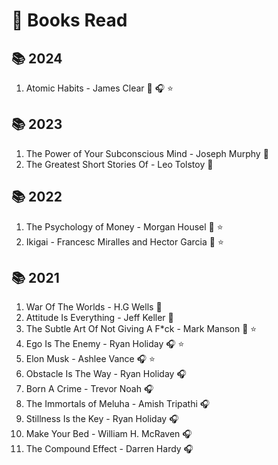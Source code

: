 # 📖 Books Read

## 📚 2024

1. Atomic Habits - James Clear 📖 🎧 ⭐

## 📚 2023

1. The Power of Your Subconscious Mind - Joseph Murphy 📖
2. The Greatest Short Stories Of - Leo Tolstoy 📖

## 📚 2022

1. The Psychology of Money - Morgan Housel 📖 ⭐
2. Ikigai - Francesc Miralles and Hector Garcia 📖 ⭐

## 📚 2021

1. War Of The Worlds - H.G Wells 📖
2. Attitude Is Everything - Jeff Keller 📖
3. The Subtle Art Of Not Giving A F*ck - Mark Manson 📖 ⭐
4. Ego Is The Enemy - Ryan Holiday 🎧 ⭐
5. Elon Musk - Ashlee Vance  🎧 ⭐
6. Obstacle Is The Way - Ryan Holiday 🎧
7. Born A Crime - Trevor Noah 🎧
8. The Immortals of Meluha - Amish Tripathi 🎧
10. Stillness Is the Key - Ryan Holiday 🎧
11. Make Your Bed - William H. McRaven 🎧
12. The Compound Effect - Darren Hardy 🎧
